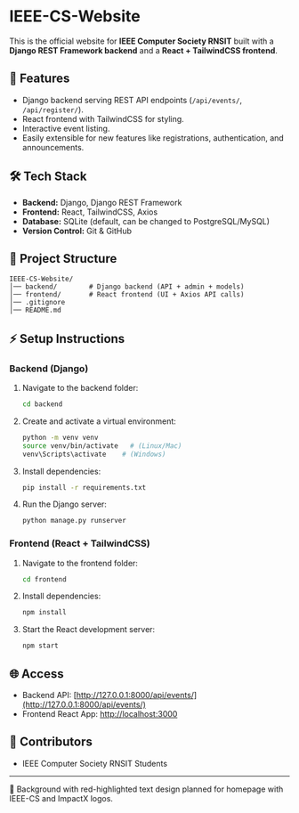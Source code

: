 # IEEE-CS-Website

This is the official website for **IEEE Computer Society RNSIT** built with a **Django REST Framework backend** and a **React + TailwindCSS frontend**.

## 🚀 Features
- Django backend serving REST API endpoints (`/api/events/`, `/api/register/`).
- React frontend with TailwindCSS for styling.
- Interactive event listing.
- Easily extensible for new features like registrations, authentication, and announcements.

## 🛠️ Tech Stack
- **Backend:** Django, Django REST Framework
- **Frontend:** React, TailwindCSS, Axios
- **Database:** SQLite (default, can be changed to PostgreSQL/MySQL)
- **Version Control:** Git & GitHub

## 📂 Project Structure
```
IEEE-CS-Website/
│── backend/        # Django backend (API + admin + models)
│── frontend/       # React frontend (UI + Axios API calls)
│── .gitignore
│── README.md
```

## ⚡ Setup Instructions

### Backend (Django)
1. Navigate to the backend folder:
   ```bash
   cd backend
   ```
2. Create and activate a virtual environment:
   ```bash
   python -m venv venv
   source venv/bin/activate   # (Linux/Mac)
   venv\Scripts\activate    # (Windows)
   ```
3. Install dependencies:
   ```bash
   pip install -r requirements.txt
   ```
4. Run the Django server:
   ```bash
   python manage.py runserver
   ```

### Frontend (React + TailwindCSS)
1. Navigate to the frontend folder:
   ```bash
   cd frontend
   ```
2. Install dependencies:
   ```bash
   npm install
   ```
3. Start the React development server:
   ```bash
   npm start
   ```

## 🌐 Access
- Backend API: [http://127.0.0.1:8000/api/events/](http://127.0.0.1:8000/api/events/)
- Frontend React App: [http://localhost:3000](http://localhost:3000)

## 👥 Contributors
- IEEE Computer Society RNSIT Students

---
🔴 Background with red-highlighted text design planned for homepage with IEEE-CS and ImpactX logos.
